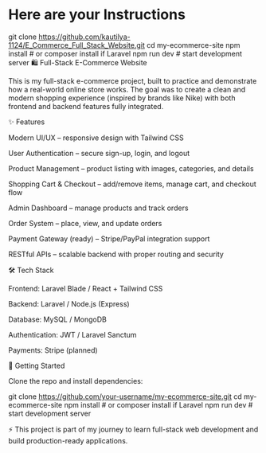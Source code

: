 # Here are your Instructions
git clone https://github.com/kautilya-1124/E_Commerce_Full_Stack_Website.git
cd my-ecommerce-site
npm install   # or composer install if Laravel
npm run dev   # start development server
🛍️ Full-Stack E-Commerce Website

This is my full-stack e-commerce project, built to practice and demonstrate how a real-world online store works.
The goal was to create a clean and modern shopping experience (inspired by brands like Nike) with both frontend and backend features fully integrated.

✨ Features

Modern UI/UX – responsive design with Tailwind CSS

User Authentication – secure sign-up, login, and logout

Product Management – product listing with images, categories, and details

Shopping Cart & Checkout – add/remove items, manage cart, and checkout flow

Admin Dashboard – manage products and track orders

Order System – place, view, and update orders

Payment Gateway (ready) – Stripe/PayPal integration support

RESTful APIs – scalable backend with proper routing and security

🛠️ Tech Stack

Frontend: Laravel Blade / React + Tailwind CSS

Backend: Laravel / Node.js (Express)

Database: MySQL / MongoDB

Authentication: JWT / Laravel Sanctum

Payments: Stripe (planned)

🚀 Getting Started

Clone the repo and install dependencies:

git clone https://github.com/your-username/my-ecommerce-site.git
cd my-ecommerce-site
npm install   # or composer install if Laravel
npm run dev   # start development server


⚡ This project is part of my journey to learn full-stack web development and build production-ready applications.
